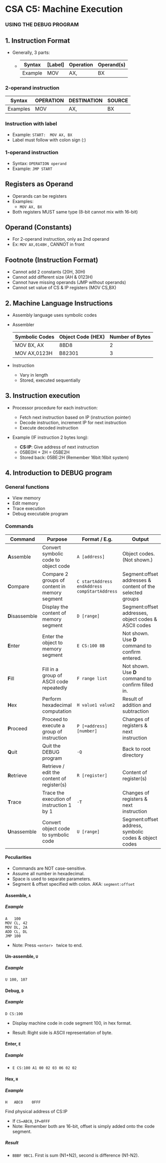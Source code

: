# CSA C5: Machine Execution

### USING THE DEBUG PROGRAM

## 1. Instruction Format

- Generally, 3 parts:

  - | Syntax  | [Label] | Operation | Operand(s) |
    | ------- | ------- | --------- | ---------- |
    | Example | MOV     | AX,       | BX         |

### 2-operand instruction

| Syntax   | OPERATION | DESTINATION | SOURCE |
| -------- | --------- | ----------- | ------ |
| Examples | MOV       | AX,         | BX     |

### Instruction with label

- Example: `START:	MOV AX, BX`
- Label must follow with colon sign (:)

### 1-operand instruction

- Syntax: `OPERATION operand`
- Example: `JMP START`

## Registers as Operand

- Operands can be registers
- Examples:
  - `MOV AX, BX`
- Both registers MUST same type (8-bit cannot mix with 16-bit)

## Operand (Constants)

- For 2-operand instruction, only as 2nd operand
- Ex: `MOV AX,0148H` , CANNOT in front

## Footnote (Instruction Format)

- Cannot add 2 constants (20H, 30H)
- Cannot add different size (AH & 0123H)
- Cannot have missing operands (JMP without operands)
- Cannot set value of CS & IP registers (MOV CS,BX)

## 2. Machine Language Instructions

- Assembly language uses symbolic codes

- Assembler

  | Symbolic Codes | Object Code (HEX) | Number of Bytes |
  | -------------- | ----------------- | --------------- |
  | MOV BX, AX     | 8BD8              | 2               |
  | MOV AX,0123H   | B82301            | 3               |

- Instruction

  - Vary in length
  - Stored, executed sequentially

## 3. Instruction execution

- Processor procedure for each instruction:
  - Fetch next instruction based on IP (instruction pointer)
  - Decode instruction, increment IP for next instruction
  - Execute decoded instruction

- Example (IF instruction 2 bytes long):
  - **CS:IP**: Give address of next instruction
  - 05BE0H + 2H = 05BE2H
  - Stored back: 05BE:2H (Remember 16bit:16bit system)

## 4. Introduction to DEBUG program

### General functions

- View memory
- Edit memory
- Trace execution
- Debug executable program

### Commands

| Command         | Purpose                                       | Format / E.g.                                | Output                                                    |
| --------------- | --------------------------------------------- | -------------------------------------------- | --------------------------------------------------------- |
| **A**ssemble    | Convert symbolic code to object code          | `A [address]`                                | Object codes. (Not shown.)                                |
| **C**ompare     | Compare 2 groups of content in memory segment | `C startAddress endAddress compStartAddress` | Segment:offset addresses & content of the selected groups |
| **D**isassemble | Display the content of memory segment         | `D [range]`                                  | Segment:offset addresses, object codes & ASCII codes      |
| **E**nter       | Enter the object to memory segment            | `E CS:100 8B`                                | Not shown. Use **D** command to confirm entered.          |
| **F**ill        | Fill in a group of ASCII  code repeatedly     | `F range list`                               | Not shown. Use **D** command to confirm filled in.        |
| **H**ex         | Perform hexadecimal computation               | `H value1 value2`                            | Result of addition and subtraction                        |
| **P**roceed     | Proceed to execute a group of instruction     | `P [=address] [number]`                      | Changes of registers & next instruction                   |
| **Q**uit        | Quit the DEBUG program                        | `-Q`                                         | Back to root directory                                    |
| **R**etrieve    | Retrieve / edit the content of register(s)    | `R [register]`                               | Content of register(s)                                    |
| **T**race       | Trace the execution of instruction 1 by 1     | `-T`                                         | Changes of registers & next instruction                   |
| **U**nassemble  | Convert object code to symbolic code          | `U [range]`                                  | Segment:offset address, symbolic codes & object codes     |

#### Peculiarities

- Commands are NOT case-sensitive.
- Assume all number in hexadecimal.
- Space is used to separate parameters.
- Segment & offset specified with colon. AKA: `segment:offset`

#### Assemble, `A`

##### Example

```assembly
A	100
MOV	CL, 42
MOV	DL, 2A
ADD	CL, DL
JMP	100
```

- Note: Press `<enter> ` twice to end.

#### Un-assemble, `U`

##### Example

```assembly
U 100, 107
```

#### Debug, `D`

##### Example

`D CS:100`

- Display machine code in code segment 100, in hex format.

- Result: Right side is ASCII representation of byte.

#### Enter, `E`

##### Example

- `E CS:100 A1 00 02 03 06 02 02`

#### Hex, `H`

##### Example

```assembly
H	ABC0	0FFF
```

Find physical address of CS:IP

- If `CS=ABC0`, `IP=0FFF`
- Note: Remember both are 16-bit, offset is simply added onto the code segment.

##### Result

- `BBBF 9BC1`. First is sum (N1+N2), second is difference (N1-N2).
